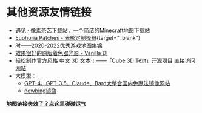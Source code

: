 # 其他资源友情链接
- [遇见 · 像素茶艺下载站，一个简洁的Minecraft地图下载站](https://pixelmap.minegraph.cn/)
- [Euphoria Patches - 光影定制模组](https://www.mcmod.cn/class/12160.html){target="_blank"}
- [时——2020-2022优秀游戏地图集锦](https://www.bilibili.com/opus/642602445575290884)
- [效果很好的原版着色器光影 - Vanilla DI](https://github.com/JNNGL/VanillaDI/)
- [轻松制作官方风格 中文 3D 文本！——「Cube 3D Text」开源项目](https://www.bilibili.com/opus/1015240830406885392) [直接访问网站](https://3dtext.easecation.net/)
- 大模型：
  - [GPT-4、GPT-3.5、Claude、Bard大整合国内免魔法镜像网站](https://chimeragpt.ninomae.top/zh)
  - [newbing镜像](https://bing.laogou717.com/web/#/)

[**地图链接失效了？点这里碰碰运气**](/index/附录3.md)